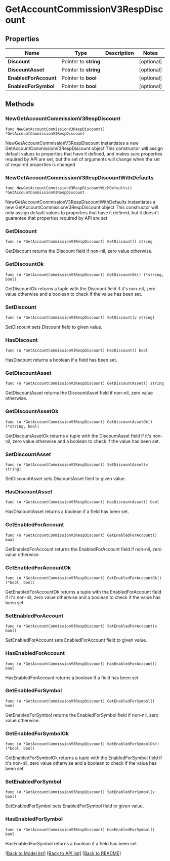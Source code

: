 # GetAccountCommissionV3RespDiscount

## Properties

Name | Type | Description | Notes
------------ | ------------- | ------------- | -------------
**Discount** | Pointer to **string** |  | [optional] 
**DiscountAsset** | Pointer to **string** |  | [optional] 
**EnabledForAccount** | Pointer to **bool** |  | [optional] 
**EnabledForSymbol** | Pointer to **bool** |  | [optional] 

## Methods

### NewGetAccountCommissionV3RespDiscount

`func NewGetAccountCommissionV3RespDiscount() *GetAccountCommissionV3RespDiscount`

NewGetAccountCommissionV3RespDiscount instantiates a new GetAccountCommissionV3RespDiscount object
This constructor will assign default values to properties that have it defined,
and makes sure properties required by API are set, but the set of arguments
will change when the set of required properties is changed

### NewGetAccountCommissionV3RespDiscountWithDefaults

`func NewGetAccountCommissionV3RespDiscountWithDefaults() *GetAccountCommissionV3RespDiscount`

NewGetAccountCommissionV3RespDiscountWithDefaults instantiates a new GetAccountCommissionV3RespDiscount object
This constructor will only assign default values to properties that have it defined,
but it doesn't guarantee that properties required by API are set

### GetDiscount

`func (o *GetAccountCommissionV3RespDiscount) GetDiscount() string`

GetDiscount returns the Discount field if non-nil, zero value otherwise.

### GetDiscountOk

`func (o *GetAccountCommissionV3RespDiscount) GetDiscountOk() (*string, bool)`

GetDiscountOk returns a tuple with the Discount field if it's non-nil, zero value otherwise
and a boolean to check if the value has been set.

### SetDiscount

`func (o *GetAccountCommissionV3RespDiscount) SetDiscount(v string)`

SetDiscount sets Discount field to given value.

### HasDiscount

`func (o *GetAccountCommissionV3RespDiscount) HasDiscount() bool`

HasDiscount returns a boolean if a field has been set.

### GetDiscountAsset

`func (o *GetAccountCommissionV3RespDiscount) GetDiscountAsset() string`

GetDiscountAsset returns the DiscountAsset field if non-nil, zero value otherwise.

### GetDiscountAssetOk

`func (o *GetAccountCommissionV3RespDiscount) GetDiscountAssetOk() (*string, bool)`

GetDiscountAssetOk returns a tuple with the DiscountAsset field if it's non-nil, zero value otherwise
and a boolean to check if the value has been set.

### SetDiscountAsset

`func (o *GetAccountCommissionV3RespDiscount) SetDiscountAsset(v string)`

SetDiscountAsset sets DiscountAsset field to given value.

### HasDiscountAsset

`func (o *GetAccountCommissionV3RespDiscount) HasDiscountAsset() bool`

HasDiscountAsset returns a boolean if a field has been set.

### GetEnabledForAccount

`func (o *GetAccountCommissionV3RespDiscount) GetEnabledForAccount() bool`

GetEnabledForAccount returns the EnabledForAccount field if non-nil, zero value otherwise.

### GetEnabledForAccountOk

`func (o *GetAccountCommissionV3RespDiscount) GetEnabledForAccountOk() (*bool, bool)`

GetEnabledForAccountOk returns a tuple with the EnabledForAccount field if it's non-nil, zero value otherwise
and a boolean to check if the value has been set.

### SetEnabledForAccount

`func (o *GetAccountCommissionV3RespDiscount) SetEnabledForAccount(v bool)`

SetEnabledForAccount sets EnabledForAccount field to given value.

### HasEnabledForAccount

`func (o *GetAccountCommissionV3RespDiscount) HasEnabledForAccount() bool`

HasEnabledForAccount returns a boolean if a field has been set.

### GetEnabledForSymbol

`func (o *GetAccountCommissionV3RespDiscount) GetEnabledForSymbol() bool`

GetEnabledForSymbol returns the EnabledForSymbol field if non-nil, zero value otherwise.

### GetEnabledForSymbolOk

`func (o *GetAccountCommissionV3RespDiscount) GetEnabledForSymbolOk() (*bool, bool)`

GetEnabledForSymbolOk returns a tuple with the EnabledForSymbol field if it's non-nil, zero value otherwise
and a boolean to check if the value has been set.

### SetEnabledForSymbol

`func (o *GetAccountCommissionV3RespDiscount) SetEnabledForSymbol(v bool)`

SetEnabledForSymbol sets EnabledForSymbol field to given value.

### HasEnabledForSymbol

`func (o *GetAccountCommissionV3RespDiscount) HasEnabledForSymbol() bool`

HasEnabledForSymbol returns a boolean if a field has been set.


[[Back to Model list]](../README.md#documentation-for-models) [[Back to API list]](../README.md#documentation-for-api-endpoints) [[Back to README]](../README.md)


